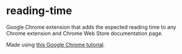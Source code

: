 # reading-time
Google Chrome extension that adds the expected reading time to any Chrome extension and Chrome Web Store documentation page.

Made using [this Google Chrome tutorial](https://developer.chrome.com/docs/extensions/mv3/getstarted/tut-reading-time/).